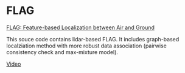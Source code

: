 # FLAG

[FLAG: Feature-based Localization between Air and Ground](https://april.eecs.umich.edu/papers/details.php?name=wang2017icra)

This souce code contains lidar-based FLAG. It includes graph-based localziation method with more robust data association (pairwise consistency check and max-mixture model).

[Video](https://april.eecs.umich.edu/public/users/xipengw/videos/FLAG2.mp4)

